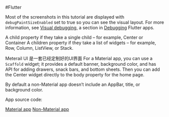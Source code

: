 #Flutter

Most of the screenshots in this tutorial are displayed with `debugPaintSizeEnabled` set to true so you can see the visual layout. For more information, see [Visual debugging](https://flutter.dev/docs/testing/debugging#visual-debugging), a section in [Debugging](https://flutter.dev/docs/testing/debugging) Flutter apps.

A child property if they take a single child – for example, Center or Container
A children property if they take a list of widgets – for example, Row, Column, ListView, or Stack.




Meterail UI 是一套已经定制好的UI界面
For a Material app, you can use a `Scaffold` widget; it provides a default banner, background color, and has API for adding drawers, snack bars, and bottom sheets. Then you can add the Center widget directly to the body property for the home page.

By default a non-Material app doesn’t include an AppBar, title, or background color.

App source code:

[Material app](https://github.com/flutter/website/tree/master/examples/layout/non_material)
[Non-Material app](https://github.com/flutter/website/tree/master/examples/layout/base)
